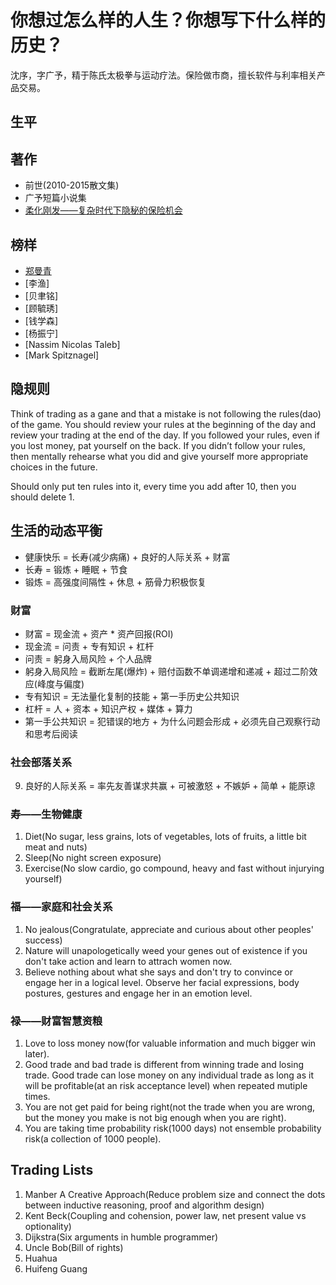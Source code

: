 # 你想过怎么样的人生？你想写下什么样的历史？
沈序，字广予，精于陈氏太极拳与运动疗法。保险做市商，擅长软件与利率相关产品交易。

## 生平

## 著作
- 前世(2010-2015散文集)
- 广予短篇小说集
- [柔化刚发——复杂时代下隐秘的保险机会](https://bookdown.org/xs286/insurmeditations/)

## 榜样
- [郑曼青](https://zh.wikipedia.org/zh-hans/%E9%84%AD%E6%9B%BC%E9%9D%92)
- [李渔]
- [贝聿铭]
- [顾毓琇]
- [钱学森]
- [杨振宁]
- [Nassim Nicolas Taleb]
- [Mark Spitznagel]

## 隐规则
Think of trading as a gane and that a mistake is not following the rules(dao) of the game. You should review your rules at the beginning of the day and review your trading at the end of the day. If you followed your rules, even if you lost
money, pat yourself on the back. If you didn’t follow your rules, then
mentally rehearse what you did and give yourself more appropriate choices
in the future.

Should only put ten rules into it, every time you add after 10, then you should delete 1.

## 生活的动态平衡
- 健康快乐 = 长寿(减少病痛) + 良好的人际关系 + 财富
- 长寿 = 锻炼 + 睡眠 + 节食
- 锻炼 = 高强度间隔性 + 休息 + 筋骨力积极恢复

### 财富
- 财富 = 现金流 + 资产 * 资产回报(ROI)
- 现金流 = 问责 + 专有知识 + 杠杆
- 问责 = 躬身入局风险 + 个人品牌
- 躬身入局风险 = 截断左尾(爆炸) + 赔付函数不单调递增和递减 + 超过二阶效应(峰度与偏度)
- 专有知识 = 无法量化复制的技能 + 第一手历史公共知识
- 杠杆 = 人 + 资本 + 知识产权 + 媒体 + 算力
- 第一手公共知识 = 犯错误的地方 + 为什么问题会形成 + 必须先自己观察行动和思考后阅读

### 社会部落关系
9. 良好的人际关系 = 率先友善谋求共赢 + 可被激怒 + 不嫉妒 + 简单 + 能原谅

### 寿——生物健康
1. Diet(No sugar, less grains, lots of vegetables, lots of fruits, a little bit meat and nuts)
2. Sleep(No night screen exposure)
3. Exercise(No slow cardio, go compound, heavy and fast without injurying yourself)

### 福——家庭和社会关系
1. No jealous(Congratulate, appreciate and curious about other peoples' success)
2. Nature will unapologetically weed your genes out of existence if you don't take action and learn to attrach women now.
3. Believe nothing about what she says and don't try to convince or engage her in a logical level. Observe her facial expressions, body postures, gestures and engage her in an emotion level.

### 禄——财富智慧资粮
1. Love to loss money now(for valuable information and much bigger win later).
2. Good trade and bad trade is different from winning trade and losing trade. Good trade can lose money on any individual trade as long as it will be profitable(at an risk acceptance level) when repeated mutiple times.
3. You are not get paid for being right(not the trade when you are wrong, but the money you make is not big enough when you are right).
4. You are taking time probability risk(1000 days) not ensemble probability risk(a collection of 1000 people).


## Trading Lists
1. Manber A Creative Approach(Reduce problem size and connect the dots between inductive reasoning, proof and algorithm design)
2. Kent Beck(Coupling and cohension, power law, net present value vs optionality)
3. Dijkstra(Six arguments in humble programmer)
4. Uncle Bob(Bill of rights)
5. Huahua
6. Huifeng Guang